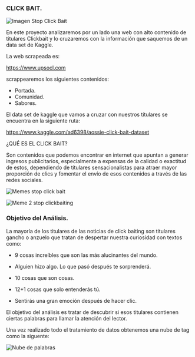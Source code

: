 
### CLICK BAIT.


![Imagen Stop Click Bait](https://github.com/marinapm90/data-labs/blob/f9c096cee99fbdd933a4f8fe8eb874d663f8bffd/module-1/web-project/your-code/maxresdefault.jpg)

En este proyecto analizaremos por un lado una web con alto contenido de titulares Clickbait y lo cruzaremos con la información que saquemos de un data set de Kaggle.

La web scrapeada es: 

https://www.upsocl.com

scrappearemos los siguientes contenidos:

- Portada.
- Comunidad.
- Sabores.

El data set de kaggle que vamos a cruzar con nuestros titulares se encuentra en la siguiente ruta:

https://www.kaggle.com/ad6398/aossie-click-bait-dataset

¿QUÉ ES EL CLICK BAIT?

Son contenidos que podemos encontrar en internet que apuntan a generar ingresos publicitarios, especialmente a expensas de la calidad o exactitud  de estos, dependiendo de titulares sensacionalistas para atraer mayor proporción de clics y fomentar el envío de esos contenidos a través de las redes sociales.


![Memes stop click bait](https://github.com/marinapm90/data-labs/blob/f9c096cee99fbdd933a4f8fe8eb874d663f8bffd/module-1/web-project/your-code/k-stop-clickbait-bait-june-15-he-pooped-it-out-31675050.png)

![Meme 2 stop clickbaiting](https://github.com/marinapm90/data-labs/blob/f9c096cee99fbdd933a4f8fe8eb874d663f8bffd/module-1/web-project/your-code/stop-clickbait-5-57da924952678__700.jpg)


### Objetivo del Análisis.

La mayoría de los titulares de las noticias de click baiting son titulares gancho o anzuelo que tratan de despertar nuestra curiosidad con textos como:

- 9 cosas increíbles que son las más alucinantes del mundo.

- Alguien hizo algo. Lo que pasó después te sorprenderá.

- 10 cosas que son cosas.

- 12+1 cosas que solo entenderás tú.

- Sentirás una gran emoción después de hacer clic.

El objetivo del análisis es tratar de descubrir si esos titulares contienen ciertas palabras para llamar la atención del lector.


Una vez realizado todo el tratamiento de datos obtenemos una nube de tag como la siguente:

![Nube de palabras](https://github.com/marinapm90/data-labs/blob/551d33fdcf6fb3ff214cc5d72d7871df1c2cebe1/module-1/web-project/your-code/nube.png)






